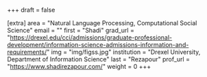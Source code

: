 +++
draft = false

[extra]
area = "Natural Language Processing, Computational Social Science"
email = ""
first = "Shadi"
grad_url = "https://drexel.edu/cci/admissions/graduate-professional-development/information-science-admissions-information-and-requirements/"
img = "img/figss.jpg"
institution = "Drexel University, Department of Information Science"
last = "Rezapour"
prof_url = "https://www.shadirezapour.com/"
weight = 0
+++